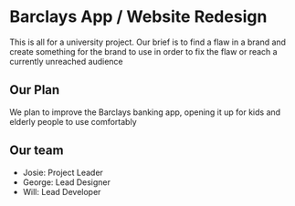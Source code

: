 # Barclays App / Website Redesign

This is all for a university project.
Our brief is to find a flaw in a brand and create something for the brand to use in order to fix the flaw or reach a currently unreached audience

## Our Plan
We plan to improve the Barclays banking app, opening it up for kids and elderly people to use comfortably

## Our team
* Josie: Project Leader
* George: Lead Designer
* Will: Lead Developer